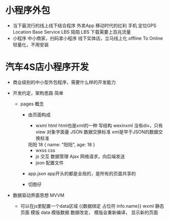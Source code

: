 # 小程序外包

- 当下最流行的线上线下结合程序
    外卖App 移动时代的红利 手机 定位GPS Location Base Service LBS
    陌陌 LBS
    下载需要上百兆流量
- 小程序 中小商家，扫码拿小程序 线下实体店，立马线上化
    offline To Online 轻量化，不用安装

# 汽车4S店小程序开发
- 商业级别的中小型外包程序，需要什么样的开发能力
- 开发约定，架构思路  简单
    - pages 概念
        - 由页面构成
            - wxml  html    html也是xml的一种 写结构 wexinxml 没有div，只有view
            对象字面量 JSON 数据交换标准
            xml是早于JSON的数据交换标准
            <reviewer>
                <name>阳阳</name>
                <age>18</age>
            </reviewer>
            {
                name: "阳阳",
                age: 18
            }

            - wxss  css
            - js    交互 数据管理  Ajax  网络请求，向后端发送
            - json  配置文件
        - app.json
            app开头的都是全局的，是所有的页面共享的
        - 切图仔

- 数据驱动界面思想 MVVM
    - 可以在js里配置一个data区域
        {{数据绑定 占位符 info.name}}
        wxml 静态页面 模版
        data 模版数据
        数据改变， 模版会重新编译， 显示新的页面
